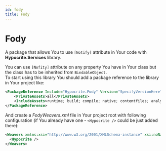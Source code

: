 ```yaml
---
id: fody
title: Fody
---
```


# Fody   

A package that allows You to use ```[Notify]``` attribute in Your code with **Hypocrite.Services** library.  

You can use ```[Nofity]``` attribute on any property You have in Your class but the class has to be inherited from ```BindableObject```.  
To start using this library You should add a package reference to the library in Your project like:
```xml
<PackageReference Include="Hypocrite.Fody" Version="SpecifyVersionHere">
    <PrivateAssets>all</PrivateAssets>
    <IncludeAssets>runtime; build; compile; native; contentfiles; analyzers; buildtransitive</IncludeAssets>
</PackageReference>
```
And create a *FodyWeavers.xml* file in Your project root with following configuration (if You already have one - ```<Hypocrite />``` could be just added there):
```xml
<Weavers xmlns:xsi="http://www.w3.org/2001/XMLSchema-instance" xsi:noNamespaceSchemaLocation="FodyWeavers.xsd">
  <Hypocrite />
</Weavers>
```